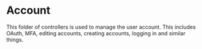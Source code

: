 # Account
This folder of controllers is used to manage the user account.
This includes OAuth, MFA, editing accounts, creating accounts, logging in and 
similar things.